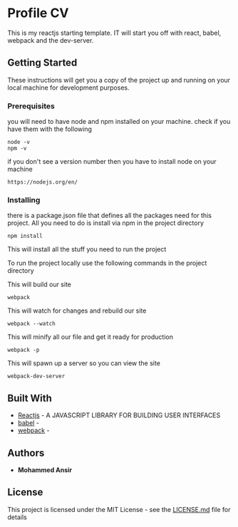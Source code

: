 
# Profile CV 
 
This is my reactjs starting template. IT will start you off with react, babel, webpack and the dev-server.
 
## Getting Started 
 
These instructions will get you a copy of the project up and running on your local machine for development purposes. 
 
### Prerequisites 
 
you will need to have node and npm installed on your machine. check if you have them with the following 
 
``` 
node -v 
npm -v 
``` 
 
if you don't see a version number then you have to install node on your machine  
 
``` 
https://nodejs.org/en/ 
``` 
 
### Installing 
 
there is a package.json file that defines all the packages need for this project. 
All you need to do is install via npm in the project directory  
 
 
``` 
npm install 
``` 
This will install all the stuff you need to run the project  
 
To run the project locally use the following commands in the project directory 
 
This will build our site 
``` 
webpack 
``` 
 
This will watch for changes and rebuild our site 
``` 
webpack --watch 
``` 
 
This will minify all our file and get it ready for production 
``` 
webpack -p 
``` 
 
This will spawn up a server so you can view the site 
``` 
webpack-dev-server 
``` 
 
 
## Built With 
 
* [Reactjs](https://facebook.github.io/react/) - A JAVASCRIPT LIBRARY FOR BUILDING USER INTERFACES 
* [babel](https://babeljs.io/) - 
* [webpack](https://webpack.github.io/) - 
 
 
 
## Authors 
 
* **Mohammed Ansir**  
 
 
## License 
 
This project is licensed under the MIT License - see the [LICENSE.md](LICENSE.md) file for details 
 